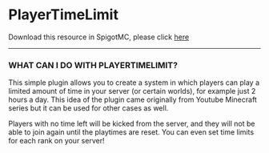 # PlayerTimeLimit

Download this resource in SpigotMC, please click [here](https://www.spigotmc.org/resources/96577/)

---

### WHAT CAN I DO WITH PLAYERTIMELIMIT?

This simple plugin allows you to create a system in which players can play a limited amount of time in your server (or certain worlds), for example just 2 hours a day. This idea of the plugin came originally from Youtube Minecraft series but it can be used for other cases as well.

Players with no time left will be kicked from the server, and they will not be able to join again until the playtimes are reset. You can even set time limits for each rank on your server!
